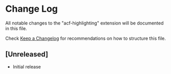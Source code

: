 # Change Log

All notable changes to the "acf-highlighting" extension will be documented in this file.

Check [Keep a Changelog](http://keepachangelog.com/) for recommendations on how to structure this file.

## [Unreleased]

- Initial release